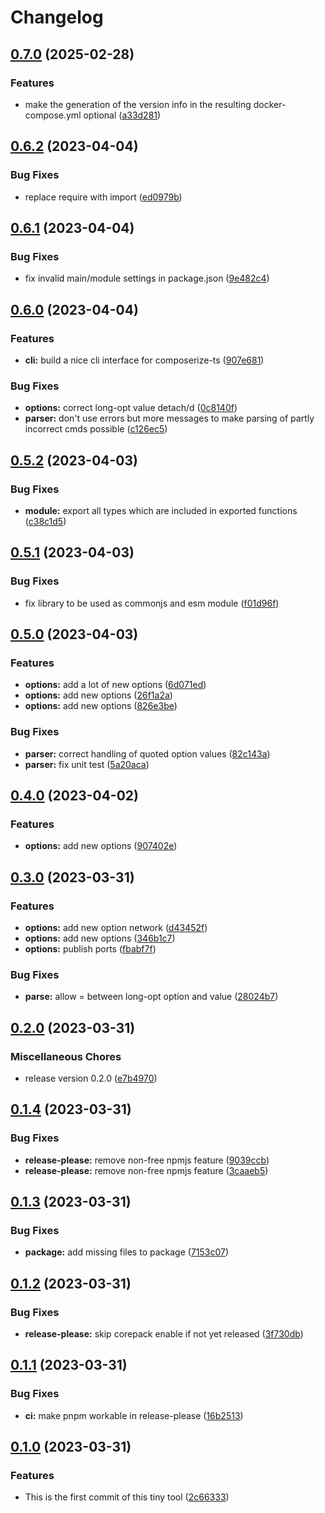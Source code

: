 # Changelog

## [0.7.0](https://github.com/cgoIT/composerize-ts/compare/v0.6.2...v0.7.0) (2025-02-28)


### Features

* make the generation of the version info in the resulting docker-compose.yml optional ([a33d281](https://github.com/cgoIT/composerize-ts/commit/a33d281564068e14621e8f135a0a301014832236))

## [0.6.2](https://github.com/cgoIT/composerize-ts/compare/v0.6.1...v0.6.2) (2023-04-04)


### Bug Fixes

* replace require with import ([ed0979b](https://github.com/cgoIT/composerize-ts/commit/ed0979bc70d0e9554500f0ef870cf7c54f3a2f2f))

## [0.6.1](https://github.com/cgoIT/composerize-ts/compare/v0.6.0...v0.6.1) (2023-04-04)


### Bug Fixes

* fix invalid main/module settings in package.json ([9e482c4](https://github.com/cgoIT/composerize-ts/commit/9e482c4e390d7977edf5fe2c921052b1af6cb0db))

## [0.6.0](https://github.com/cgoIT/composerize-ts/compare/v0.5.2...v0.6.0) (2023-04-04)


### Features

* **cli:** build a nice cli interface for composerize-ts ([907e681](https://github.com/cgoIT/composerize-ts/commit/907e6810640449c0a0b5944289a2754115ec64a2))


### Bug Fixes

* **options:** correct long-opt value detach/d ([0c8140f](https://github.com/cgoIT/composerize-ts/commit/0c8140f96e95c69f5a6d0b233dfed8173302af6b))
* **parser:** don't use errors but more messages to make parsing of partly incorrect cmds possible ([c126ec5](https://github.com/cgoIT/composerize-ts/commit/c126ec518984f1ce81554b71611dbad189fec2af))

## [0.5.2](https://github.com/cgoIT/composerize-ts/compare/v0.5.1...v0.5.2) (2023-04-03)


### Bug Fixes

* **module:** export all types which are included in exported functions ([c38c1d5](https://github.com/cgoIT/composerize-ts/commit/c38c1d5c4c5c543963bdcfff666afd3060f10ccb))

## [0.5.1](https://github.com/cgoIT/composerize-ts/compare/v0.5.0...v0.5.1) (2023-04-03)


### Bug Fixes

* fix library to be used as commonjs and esm module ([f01d96f](https://github.com/cgoIT/composerize-ts/commit/f01d96f07ebbdf208b943abdcfb7682226eb0228))

## [0.5.0](https://github.com/cgoIT/composerize-ts/compare/v0.4.0...v0.5.0) (2023-04-03)


### Features

* **options:** add a lot of new options ([6d071ed](https://github.com/cgoIT/composerize-ts/commit/6d071edc85136b5f97658b7905115ae1dee53e58))
* **options:** add new options ([26f1a2a](https://github.com/cgoIT/composerize-ts/commit/26f1a2aefd518cd436c0113c5b588d8a5b3cae86))
* **options:** add new options ([826e3be](https://github.com/cgoIT/composerize-ts/commit/826e3be192bbbe2c32cd45f8c1a3d66088ae3961))


### Bug Fixes

* **parser:** correct handling of quoted option values ([82c143a](https://github.com/cgoIT/composerize-ts/commit/82c143a32a6dc3d6cac796f86066872cd88e3535))
* **parser:** fix unit test ([5a20aca](https://github.com/cgoIT/composerize-ts/commit/5a20acade8c5ff9635bed93c8fb9472f45a6a4e1))

## [0.4.0](https://github.com/cgoIT/composerize-ts/compare/v0.3.0...v0.4.0) (2023-04-02)


### Features

* **options:** add new options ([907402e](https://github.com/cgoIT/composerize-ts/commit/907402e9eb824040fe1b7653c6ff3b7970cdfeba))

## [0.3.0](https://github.com/cgoIT/composerize-ts/compare/v0.2.0...v0.3.0) (2023-03-31)


### Features

* **options:** add new option network ([d43452f](https://github.com/cgoIT/composerize-ts/commit/d43452f98d63614867761913713a93f8dc65fdc7))
* **options:** add new options ([346b1c7](https://github.com/cgoIT/composerize-ts/commit/346b1c722dbfaf804f364b497fe7ba4b48a6294f))
* **options:** publish ports ([fbabf7f](https://github.com/cgoIT/composerize-ts/commit/fbabf7f6b905c58b1c7de11e308ca0985f9d258e))


### Bug Fixes

* **parse:** allow = between long-opt option and value ([28024b7](https://github.com/cgoIT/composerize-ts/commit/28024b759d967613b123331ae31834b18e72d8de))

## [0.2.0](https://github.com/cgoIT/composerize-ts/compare/v0.1.4...v0.2.0) (2023-03-31)


### Miscellaneous Chores

* release version 0.2.0 ([e7b4970](https://github.com/cgoIT/composerize-ts/commit/e7b49700332b608bf4bc9ac76c87cd2e5e49a38b))

## [0.1.4](https://github.com/cgoIT/composerize-ts/compare/v0.1.3...v0.1.4) (2023-03-31)


### Bug Fixes

* **release-please:** remove non-free npmjs feature ([9039ccb](https://github.com/cgoIT/composerize-ts/commit/9039ccb5ef0bd0b44412ed638c56871564d32cf2))
* **release-please:** remove non-free npmjs feature ([3caaeb5](https://github.com/cgoIT/composerize-ts/commit/3caaeb57702b764d12c3a8a8da136e2af6cd2e12))

## [0.1.3](https://github.com/cgoIT/composerize-ts/compare/v0.1.2...v0.1.3) (2023-03-31)


### Bug Fixes

* **package:** add missing files to package ([7153c07](https://github.com/cgoIT/composerize-ts/commit/7153c07067f49c419939d1e86627b9e78cf32bca))

## [0.1.2](https://github.com/cgoIT/composerize-ts/compare/v0.1.1...v0.1.2) (2023-03-31)


### Bug Fixes

* **release-please:** skip corepack enable if not yet released ([3f730db](https://github.com/cgoIT/composerize-ts/commit/3f730db95757a82afea444876718c6ac539a75cf))

## [0.1.1](https://github.com/cgoIT/composerize-ts/compare/v0.1.0...v0.1.1) (2023-03-31)


### Bug Fixes

* **ci:** make pnpm workable in release-please ([16b2513](https://github.com/cgoIT/composerize-ts/commit/16b25137176c63c3590a8147b564ae6a659b2627))

## [0.1.0](https://github.com/cgoIT/composerize-ts/compare/v0.0.1...v0.1.0) (2023-03-31)


### Features

* This is the first commit of this tiny tool ([2c66333](https://github.com/cgoIT/composerize-ts/commit/2c663334e58578d580e0e338810823edd751dc17))
